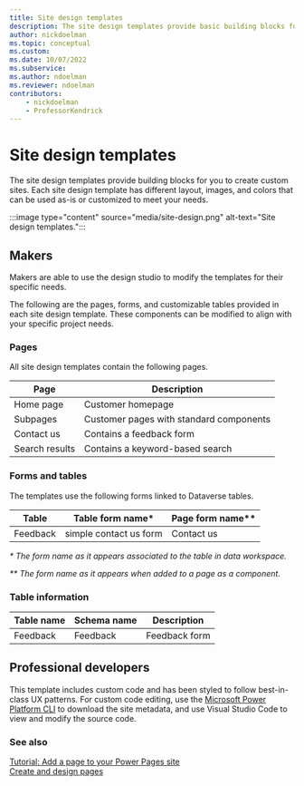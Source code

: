 ```yaml
---
title: Site design templates
description: The site design templates provide basic building blocks for you to create custom sites.
author: nickdoelman
ms.topic: conceptual
ms.custom: 
ms.date: 10/07/2022
ms.subservice:
ms.author: ndoelman
ms.reviewer: ndoelman
contributors:
    - nickdoelman
    - ProfessorKendrick
---
```


# Site design templates

The site design templates provide building blocks for you to create custom sites. Each site design template has different layout, images, and colors that can be used as-is or customized to meet your needs.

:::image type="content" source="media/site-design.png" alt-text="Site design templates.":::

## Makers

Makers are able to use the design studio to modify the templates for their specific needs.

The following are the pages, forms, and customizable tables provided in each site design template. These components can be modified to align with your specific project needs.

### Pages

All site design templates contain the following pages.

| **Page**       | **Description**                         |
|----------------|-----------------------------------------|
| Home page      | Customer homepage                       |
| Subpages       | Customer pages with standard components |
| Contact us     | Contains a feedback form                |
| Search results | Contains a keyword-based search         |

### Forms and tables

The templates use the following forms linked to Dataverse tables.

| Table    | Table form name\*      | Page form name\*\* |
|----------|------------------------|--------------------|
| Feedback | simple contact us form | Contact us         |

*\* The form name as it appears associated to the table in data workspace.*

*\*\* The form name as it appears when added to a page as a component.*

### Table information

| Table name | Schema name | Description   |
|------------|-------------|---------------|
| Feedback   | Feedback    | Feedback form |

## Professional developers

This template includes custom code and has been styled to follow best-in-class UX patterns. For custom code editing, use the [Microsoft Power Platform CLI](../configure/cli-tutorial.md) to download the site metadata, and use Visual Studio Code to view and modify the source code.

### See also

[Tutorial: Add a page to your Power Pages site](../getting-started/tutorial-add-webpage.md)  
[Create and design pages](../getting-started/first-page.md)
